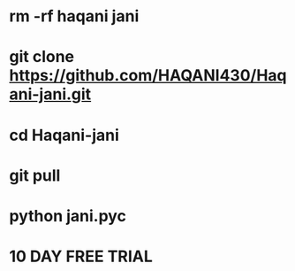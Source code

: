 # rm -rf haqani jani

# git clone https://github.com/HAQANI430/Haqani-jani.git

# cd Haqani-jani

# git pull

# python jani.pyc

# 10 DAY FREE TRIAL

